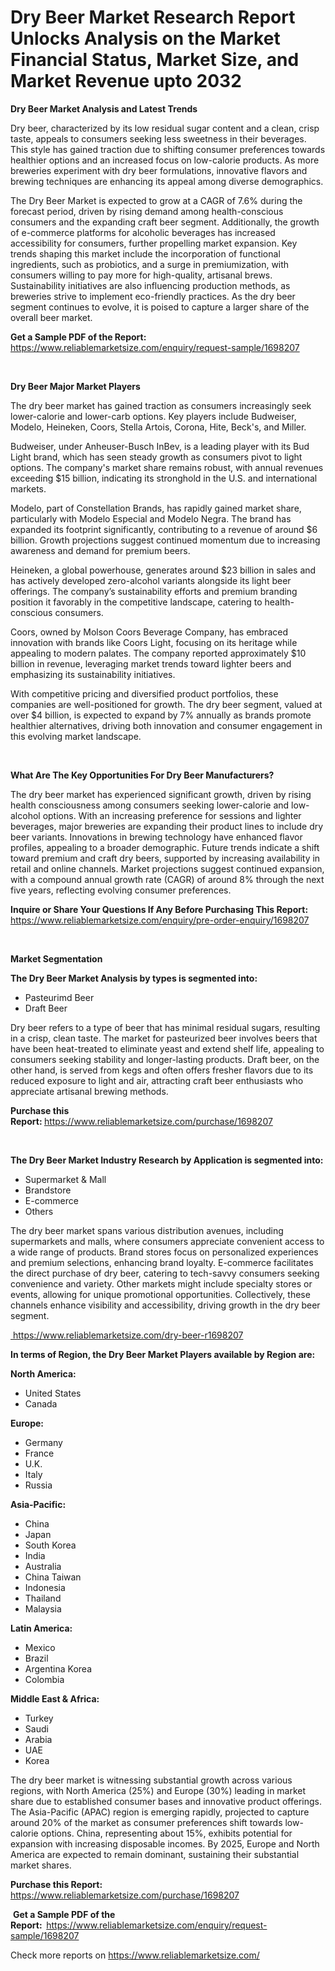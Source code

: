 <p><h1>Dry Beer Market Research Report Unlocks Analysis on the Market Financial Status, Market Size, and Market Revenue upto 2032</h1></p><p><strong>Dry Beer Market Analysis and Latest Trends</strong></p>
<p><p>Dry beer, characterized by its low residual sugar content and a clean, crisp taste, appeals to consumers seeking less sweetness in their beverages. This style has gained traction due to shifting consumer preferences towards healthier options and an increased focus on low-calorie products. As more breweries experiment with dry beer formulations, innovative flavors and brewing techniques are enhancing its appeal among diverse demographics. </p><p>The Dry Beer Market is expected to grow at a CAGR of 7.6% during the forecast period, driven by rising demand among health-conscious consumers and the expanding craft beer segment. Additionally, the growth of e-commerce platforms for alcoholic beverages has increased accessibility for consumers, further propelling market expansion. Key trends shaping this market include the incorporation of functional ingredients, such as probiotics, and a surge in premiumization, with consumers willing to pay more for high-quality, artisanal brews. Sustainability initiatives are also influencing production methods, as breweries strive to implement eco-friendly practices. As the dry beer segment continues to evolve, it is poised to capture a larger share of the overall beer market.</p></p>
<p><strong>Get a Sample PDF of the Report:&nbsp;</strong> <a href="https://www.reliablemarketsize.com/enquiry/request-sample/1698207?utm_campaign=2314&utm_medium=2&utm_source=Github&utm_content=ia&utm_term=07042025&utm_id=dry-beer">https://www.reliablemarketsize.com/enquiry/request-sample/1698207</a></p>
<p>&nbsp;</p>
<p><strong>Dry Beer Major Market Players</strong></p>
<p><p>The dry beer market has gained traction as consumers increasingly seek lower-calorie and lower-carb options. Key players include Budweiser, Modelo, Heineken, Coors, Stella Artois, Corona, Hite, Beck's, and Miller. </p><p>Budweiser, under Anheuser-Busch InBev, is a leading player with its Bud Light brand, which has seen steady growth as consumers pivot to light options. The company's market share remains robust, with annual revenues exceeding $15 billion, indicating its stronghold in the U.S. and international markets.</p><p>Modelo, part of Constellation Brands, has rapidly gained market share, particularly with Modelo Especial and Modelo Negra. The brand has expanded its footprint significantly, contributing to a revenue of around $6 billion. Growth projections suggest continued momentum due to increasing awareness and demand for premium beers.</p><p>Heineken, a global powerhouse, generates around $23 billion in sales and has actively developed zero-alcohol variants alongside its light beer offerings. The company’s sustainability efforts and premium branding position it favorably in the competitive landscape, catering to health-conscious consumers.</p><p>Coors, owned by Molson Coors Beverage Company, has embraced innovation with brands like Coors Light, focusing on its heritage while appealing to modern palates. The company reported approximately $10 billion in revenue, leveraging market trends toward lighter beers and emphasizing its sustainability initiatives.</p><p>With competitive pricing and diversified product portfolios, these companies are well-positioned for growth. The dry beer segment, valued at over $4 billion, is expected to expand by 7% annually as brands promote healthier alternatives, driving both innovation and consumer engagement in this evolving market landscape.</p></p>
<p>&nbsp;</p>
<p><strong>What Are The Key Opportunities For Dry Beer Manufacturers?</strong></p>
<p><p>The dry beer market has experienced significant growth, driven by rising health consciousness among consumers seeking lower-calorie and low-alcohol options. With an increasing preference for sessions and lighter beverages, major breweries are expanding their product lines to include dry beer variants. Innovations in brewing technology have enhanced flavor profiles, appealing to a broader demographic. Future trends indicate a shift toward premium and craft dry beers, supported by increasing availability in retail and online channels. Market projections suggest continued expansion, with a compound annual growth rate (CAGR) of around 8% through the next five years, reflecting evolving consumer preferences.</p></p>
<p><strong>Inquire or Share Your Questions If Any Before Purchasing This Report:</strong> <a href="https://www.reliablemarketsize.com/enquiry/pre-order-enquiry/1698207?utm_campaign=2314&utm_medium=2&utm_source=Github&utm_content=ia&utm_term=07042025&utm_id=dry-beer">https://www.reliablemarketsize.com/enquiry/pre-order-enquiry/1698207</a></p>
<p>&nbsp;</p>
<p><strong>Market Segmentation</strong></p>
<p><strong>The Dry Beer Market Analysis by types is segmented into:</strong></p>
<p><ul><li>Pasteurimd Beer</li><li>Draft Beer</li></ul></p>
<p><p>Dry beer refers to a type of beer that has minimal residual sugars, resulting in a crisp, clean taste. The market for pasteurized beer involves beers that have been heat-treated to eliminate yeast and extend shelf life, appealing to consumers seeking stability and longer-lasting products. Draft beer, on the other hand, is served from kegs and often offers fresher flavors due to its reduced exposure to light and air, attracting craft beer enthusiasts who appreciate artisanal brewing methods.</p></p>
<p><strong>Purchase this Report:&nbsp;</strong><a href="https://www.reliablemarketsize.com/purchase/1698207?utm_campaign=2314&utm_medium=2&utm_source=Github&utm_content=ia&utm_term=07042025&utm_id=dry-beer">https://www.reliablemarketsize.com/purchase/1698207</a></p>
<p>&nbsp;</p>
<p><strong>The Dry Beer Market Industry Research by Application is segmented into:</strong></p>
<p><ul><li>Supermarket & Mall</li><li>Brandstore</li><li>E-commerce</li><li>Others</li></ul></p>
<p><p>The dry beer market spans various distribution avenues, including supermarkets and malls, where consumers appreciate convenient access to a wide range of products. Brand stores focus on personalized experiences and premium selections, enhancing brand loyalty. E-commerce facilitates the direct purchase of dry beer, catering to tech-savvy consumers seeking convenience and variety. Other markets might include specialty stores or events, allowing for unique promotional opportunities. Collectively, these channels enhance visibility and accessibility, driving growth in the dry beer segment.</p></p>
<p><a href="https://www.reliablemarketsize.com/dry-beer-r1698207?utm_campaign=2314&utm_medium=2&utm_source=Github&utm_content=ia&utm_term=07042025&utm_id=dry-beer">&nbsp;https://www.reliablemarketsize.com/dry-beer-r1698207</a></p>
<p><strong>In terms of Region, the Dry Beer Market Players available by Region are:</strong></p>
<p>
    <p> <strong> North America: </strong>
        <ul>
            <li>United States</li>
            <li>Canada</li>
        </ul>
        </p> 
    <p> <strong> Europe: </strong>
        <ul>
            <li>Germany</li>
            <li>France</li>
            <li>U.K.</li>
            <li>Italy</li>
            <li>Russia</li>
        </ul>
        </p> 
    <p> <strong> Asia-Pacific: </strong>
        <ul>
            <li>China</li>
            <li>Japan</li>
            <li>South Korea</li>
            <li>India</li>
            <li>Australia</li>
            <li>China Taiwan</li>
            <li>Indonesia</li>
            <li>Thailand</li>
            <li>Malaysia</li>
        </ul>
        </p> 
    <p> <strong> Latin America: </strong>
        <ul>
            <li>Mexico</li>
            <li>Brazil</li>
            <li>Argentina Korea</li>
            <li>Colombia</li>
        </ul>
        </p> 
    <p> <strong> Middle East & Africa: </strong>
        <ul>
            <li>Turkey</li>
            <li>Saudi</li>
            <li>Arabia</li>
            <li>UAE</li>
            <li>Korea</li>
        </ul>
    </p>
    </p>
<p><p>The dry beer market is witnessing substantial growth across various regions, with North America (25%) and Europe (30%) leading in market share due to established consumer bases and innovative product offerings. The Asia-Pacific (APAC) region is emerging rapidly, projected to capture around 20% of the market as consumer preferences shift towards low-calorie options. China, representing about 15%, exhibits potential for expansion with increasing disposable incomes. By 2025, Europe and North America are expected to remain dominant, sustaining their substantial market shares.</p></p>
<p><strong>Purchase this Report: </strong><a href="https://www.reliablemarketsize.com/purchase/1698207?utm_campaign=2314&utm_medium=2&utm_source=Github&utm_content=ia&utm_term=07042025&utm_id=dry-beer">https://www.reliablemarketsize.com/purchase/1698207</a></p>
<p>&nbsp;<strong>Get a Sample PDF of the Report:&nbsp;&nbsp;</strong><a href="https://www.reliablemarketsize.com/enquiry/request-sample/1698207?utm_campaign=2314&utm_medium=2&utm_source=Github&utm_content=ia&utm_term=07042025&utm_id=dry-beer">https://www.reliablemarketsize.com/enquiry/request-sample/1698207</a></p>
<p><strong></strong></p>
<p>Check more reports on <a href="https://www.reliablemarketsize.com/?utm_campaign=2314&utm_medium=2&utm_source=Github&utm_content=ia&utm_term=07042025&utm_id=dry-beer">https://www.reliablemarketsize.com/</a></p>